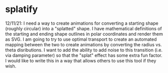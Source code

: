 # splatify
12/11/21: I need a way to create animations for converting a starting shape (roughly circular) into a "splatted" shape. I have mathematical definitions of the starting and ending shape outlines in polar coordinates and render them as SVG. I am going to try to use optimal transport to create an automated mapping between the two to create animations by converting the radius vs. theta disributions. I want to add the ability to add noise to this transition (i.e. via damping parameter) so that the "splat" effect has some extra fun factor. I would like to write this in a way that allows others to use this tool if they wish.
